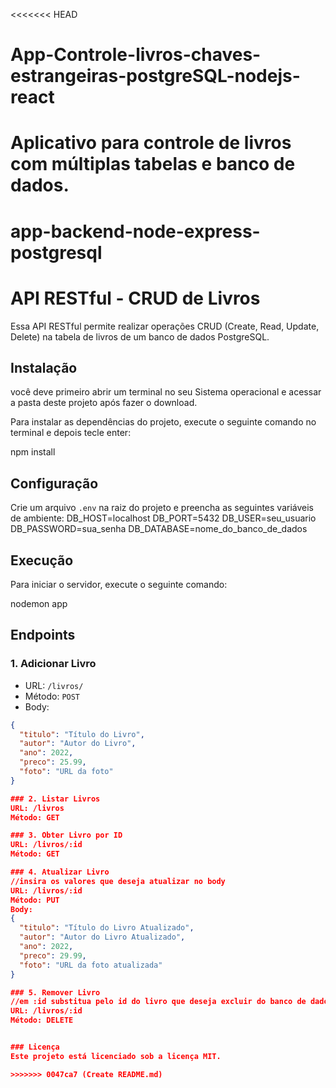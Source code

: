 <<<<<<< HEAD
# App-Controle-livros-chaves-estrangeiras-postgreSQL-nodejs-react
Aplicativo para controle de livros com múltiplas tabelas e banco de dados.
=======
# app-backend-node-express-postgresql
# API RESTful - CRUD de Livros

Essa API RESTful permite realizar operações CRUD (Create, Read, Update, Delete) na tabela de livros 
de um banco de dados PostgreSQL.

## Instalação
você deve primeiro abrir um terminal no seu Sistema operacional e acessar a pasta deste projeto após fazer o download.

Para instalar as dependências do projeto, execute o seguinte comando no terminal e depois tecle enter:

npm install

## Configuração

Crie um arquivo `.env` na raiz do projeto e preencha as seguintes variáveis de ambiente:
DB_HOST=localhost
DB_PORT=5432
DB_USER=seu_usuario
DB_PASSWORD=sua_senha
DB_DATABASE=nome_do_banco_de_dados


## Execução

Para iniciar o servidor, execute o seguinte comando:

nodemon app


## Endpoints

### 1. Adicionar Livro

- URL: `/livros/`
- Método: `POST`
- Body:

```json
{
  "titulo": "Título do Livro",
  "autor": "Autor do Livro",
  "ano": 2022,
  "preco": 25.99,
  "foto": "URL da foto"
}

### 2. Listar Livros
URL: /livros
Método: GET

### 3. Obter Livro por ID
URL: /livros/:id
Método: GET

### 4. Atualizar Livro 
//insira os valores que deseja atualizar no body
URL: /livros/:id
Método: PUT
Body:
{
  "titulo": "Título do Livro Atualizado",
  "autor": "Autor do Livro Atualizado",
  "ano": 2022,
  "preco": 29.99,
  "foto": "URL da foto atualizada"
}

### 5. Remover Livro
//em :id substitua pelo id do livro que deseja excluir do banco de dados
URL: /livros/:id
Método: DELETE


### Licença
Este projeto está licenciado sob a licença MIT.

>>>>>>> 0047ca7 (Create README.md)
